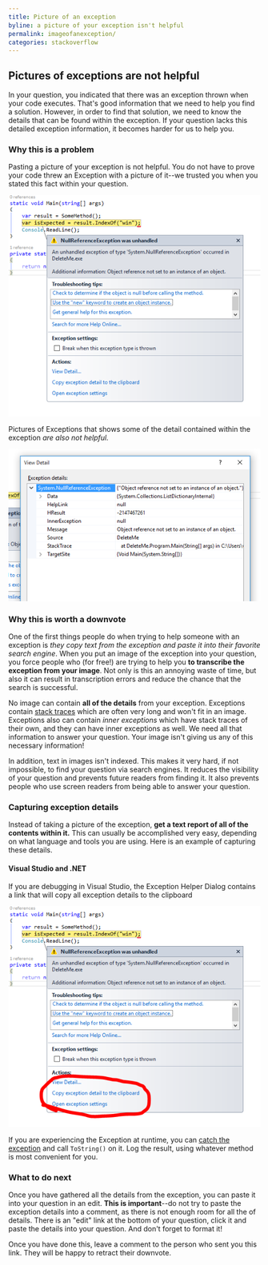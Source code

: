 ```yaml
---
title: Picture of an exception
byline: a picture of your exception isn't helpful
permalink: imageofanexception/
categories: stackoverflow
---
```

## Pictures of exceptions are not helpful 
In your question, you indicated that there was an exception thrown when your code executes. That's good information that we need to help you find a solution. However, in order to find that solution, we need to know the details that can be found within the exception. If your question lacks this detailed exception information, it becomes harder for us to help you.

### Why this is a problem
Pasting a picture of your exception is not helpful. You do not have to prove your code threw an Exception with a picture of it--we trusted you when you stated this fact within your question.

![The exception dialog](/images/stackoverflow/exceptionimage1.PNG)

Pictures of Exceptions that shows some of the detail contained within the exception *are also not helpful.*

![Viewing the details of the exception](/images/stackoverflow/exceptionimage3.PNG)

### Why this is worth a downvote
One of the first things people do when trying to help someone with an exception is *they copy text from the exception and paste it into their favorite search engine*. When you put an image of the exception into your question, you force people who (for free!) are trying to help you **to transcribe the exception from your image**. Not only is this an annoying waste of time, but also it can result in transcription errors and reduce the chance that the search is successful.

No image can contain **all of the details** from your exception. Exceptions contain [stack traces](https://en.wikipedia.org/wiki/Stack_trace) which are often very long and won't fit in an image. Exceptions also can contain *inner exceptions* which have stack traces of their own, and they can have inner exceptions as well. We need all that information to answer your question. Your image isn't giving us any of this necessary information!

In addition, text in images isn't indexed. This makes it very hard, if not impossible, to find your question via search engines. It reduces the visibility of your question and prevents future readers from finding it. It also prevents people who use screen readers from being able to answer your question.

### Capturing exception details
Instead of taking a picture of the exception, **get a text report of all of the contents within it.** This can usually be accomplished very easy, depending on what language and tools you are using. Here is an example of capturing these details. 

#### Visual Studio and .NET
If you are debugging in Visual Studio, the Exception Helper Dialog contains a link that will copy all exception details to the clipboard 

![The link to copy exception details to the clipboard on the exception helper dialog](/images/stackoverflow/exceptionimage2.PNG)

If you are experiencing the Exception at runtime, you can [catch the exception](http://stackoverflow.com/questions/9526139/how-to-catch-exceptions) and call `ToString()` on it. Log the result, using whatever method is most convenient for you.

### What to do next
Once you have gathered all the details from the exception, you can paste it into your question in an edit. **This is important**--do not try to paste the exception details into a comment, as there is not enough room for all the of details. There is an "edit" link at the bottom of your question, click it and paste the details into your question. And don't forget to format it!

Once you have done this, leave a comment to the person who sent you this link. They will be happy to retract their downvote.
